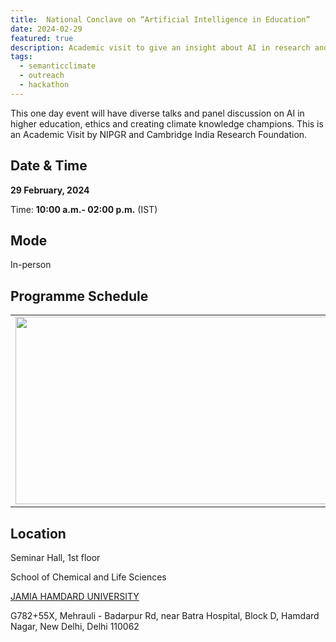 ```yaml
---
title:  National Conclave on “Artificial Intelligence in Education” 
date: 2024-02-29
featured: true
description: Academic visit to give an insight about AI in research and education 
tags:
  - semanticclimate
  - outreach
  - hackathon
---
```


This one day event will have diverse talks and panel discussion on AI in higher education, ethics and creating climate knowledge champions. This is an Academic Visit by NIPGR and Cambridge India Research Foundation.


## Date & Time

**29 February, 2024**

Time: **10:00 a.m.- 02:00 p.m.** (IST)

## Mode 

In-person

## Programme Schedule

<table>
<tr>
<td><img src='{{ "/static/img/jamia_prog1.jpg" | url }}' width="500" height="300"></td>
<td><img src='{{ "/static/img/program_jamia.png" | url }}' width="500" height="300"></td>
</tr>
</table>

## Location

Seminar Hall, 1st floor

School of Chemical and Life Sciences

[JAMIA HAMDARD UNIVERSITY](https://jamiahamdard.edu/)

G782+55X, Mehrauli - Badarpur Rd, near Batra Hospital, Block D, Hamdard Nagar, New Delhi, Delhi 110062








